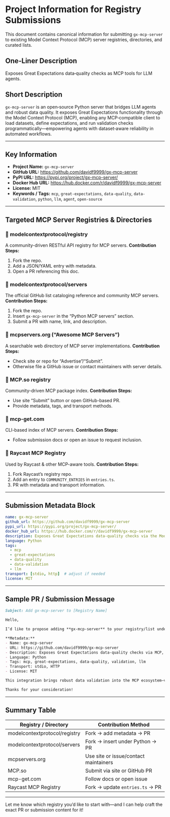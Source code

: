 # Project Information for Registry Submissions

This document contains canonical information for submitting `gx‑mcp‑server` to existing Model Context Protocol (MCP) server registries, directories, and curated lists.

## One‑Liner Description
Exposes Great Expectations data‑quality checks as MCP tools for LLM agents.

## Short Description
`gx‑mcp‑server` is an open‑source Python server that bridges LLM agents and robust data quality. It exposes Great Expectations functionality through the Model Context Protocol (MCP), enabling any MCP‑compatible client to load datasets, define expectations, and run validation checks programmatically—empowering agents with dataset‑aware reliability in automated workflows.

---

## Key Information

- **Project Name:** `gx‑mcp‑server`
- **GitHub URL:** https://github.com/davidf9999/gx-mcp-server
- **PyPI URL:** https://pypi.org/project/gx-mcp-server/
- **Docker Hub URL:** https://hub.docker.com/r/davidf9999/gx-mcp-server
- **License:** MIT
- **Keywords / Tags:** `mcp`, `great-expectations`, `data-quality`, `data-validation`, `python`, `llm`, `agent`, `open-source`

---

## Targeted MCP Server Registries & Directories

### 🔹 modelcontextprotocol/registry
A community-driven RESTful API registry for MCP servers.
**Contribution Steps:**
1. Fork the repo.
2. Add a JSON/YAML entry with metadata.
3. Open a PR referencing this doc.

### 🔹 modelcontextprotocol/servers
The official GitHub list cataloging reference and community MCP servers.
**Contribution Steps:**
1. Fork the repo.
2. Insert `gx‑mcp‑server` in the “Python MCP servers” section.
3. Submit a PR with name, link, and description.

### 🔹 mcpservers.org (“Awesome MCP Servers”)
A searchable web directory of MCP server implementations.
**Contribution Steps:**
- Check site or repo for “Advertise”/“Submit”.
- Otherwise file a GitHub issue or contact maintainers with server details.

### 🔹 MCP.so registry
Community-driven MCP package index.
**Contribution Steps:**
- Use site “Submit” button or open GitHub-based PR.
- Provide metadata, tags, and transport methods.

### 🔹 mcp-get.com
CLI-based index of MCP servers.
**Contribution Steps:**
- Follow submission docs or open an issue to request inclusion.

### 🔹 Raycast MCP Registry
Used by Raycast & other MCP-aware tools.
**Contribution Steps:**
1. Fork Raycast’s registry repo.
2. Add an entry to `COMMUNITY_ENTRIES` in `entries.ts`.
3. PR with metadata and transport information.

---

## Submission Metadata Block

```yaml
name: gx‑mcp‑server
github_url: https://github.com/davidf9999/gx-mcp-server
pypi_url: https://pypi.org/project/gx-mcp-server/
docker_hub_url: https://hub.docker.com/r/davidf9999/gx-mcp-server
description: Exposes Great Expectations data‑quality checks via the Model Context Protocol, enabling LLM agents to load datasets, define expectations, and run validation checks programmatically.
language: Python
tags:
  - mcp
  - great-expectations
  - data-quality
  - data-validation
  - llm
transport: [stdio, http]  # adjust if needed
license: MIT
```

---

## Sample PR / Submission Message

```markdown
Subject: Add gx-mcp-server to [Registry Name]

Hello,

I’d like to propose adding **gx-mcp-server** to your registry/list under the [Python MCP servers / Community] section.

**Metadata:**
- Name: gx‑mcp‑server
- URL: https://github.com/davidf9999/gx-mcp-server
- Description: Exposes Great Expectations data-quality checks via MCP, enabling LLM agents to load datasets, define expectations, and run validation checks.
- Language: Python
- Tags: mcp, great-expectations, data-quality, validation, llm
- Transport: stdio, HTTP
- License: MIT

This integration brings robust data validation into the MCP ecosystem—valuable for agent workflows that require trustworthy dataset insights.

Thanks for your consideration!
```

---

## Summary Table

| Registry / Directory              | Contribution Method                              |
|-----------------------------------|--------------------------------------------------|
| modelcontextprotocol/registry     | Fork → add metadata → PR                         |
| modelcontextprotocol/servers      | Fork → insert under Python → PR                  |
| mcpservers.org                    | Use site or issue/contact maintainers            |
| MCP.so                            | Submit via site or GitHub PR                     |
| mcp-get.com                       | Follow docs or open issue                        |
| Raycast MCP Registry              | Fork → update `entries.ts` → PR                  |

---

Let me know which registry you’d like to start with—and I can help craft the exact PR or submission content for it!
